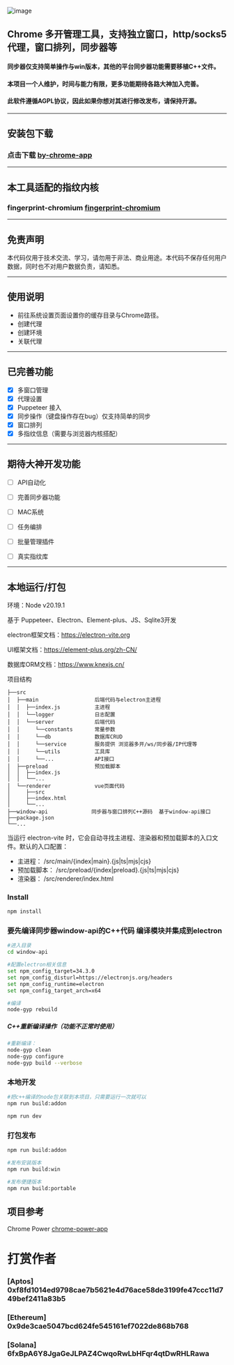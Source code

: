 ![image](https://github.com/user-attachments/assets/5a1c5bbf-ed3e-44a9-8832-83250e04ed14)


## Chrome 多开管理工具，支持独立窗口，http/socks5 代理，窗口排列，同步器等
#### 同步器仅支持简单操作与win版本，其他的平台同步器功能需要移植C++文件。
#### 本项目一个人维护，时间与能力有限，更多功能期待各路大神加入完善。
#### 此软件遵循AGPL协议，因此如果你想对其进行修改发布，请保持开源。

---
## 安装包下载
### 点击下载 [by-chrome-app](https://github.com/bysstudio/by-chrome-app/releases/tag/main)

---

## 本工具适配的指纹内核
### fingerprint-chromium [fingerprint-chromium](https://github.com/adryfish/fingerprint-chromium/blob/main/README-ZH.md)

---

## 免责声明

本代码仅用于技术交流、学习，请勿用于非法、商业用途。本代码不保存任何用户数据，同时也不对用户数据负责，请知悉。

---

## 使用说明
- 前往系统设置页面设置你的缓存目录与Chrome路径。
- 创建代理
- 创建环境
- 关联代理

---

## 已完善功能
- [x] 多窗口管理
- [x] 代理设置
- [x] Puppeteer 接入
- [x] 同步操作（键盘操作存在bug）仅支持简单的同步
- [x] 窗口排列
- [x] 多指纹信息（需要与浏览器内核搭配）

---

## 期待大神开发功能
- [ ] API自动化
- [ ] 完善同步器功能
- [ ] MAC系统
- [ ] 任务编排
- [ ] 批量管理插件
- [ ] 真实指纹库


---

## 本地运行/打包
环境：Node v20.19.1

基于 Puppeteer、Electron、Element-plus、JS、Sqlite3开发

electron框架文档：https://electron-vite.org

UI框架文档：https://element-plus.org/zh-CN/

数据库ORM文档：https://www.knexjs.cn/

项目结构
```text
├──src
│  ├──main                  后端代码与electron主进程
│  │  ├──index.js           主进程
│  │  └──logger             日志配置
│  │  └──server             后端代码
│  │     └──constants       常量参数
│  │     └──db              数据库CRUD
│  │     └──service         服务提供 浏览器多开/ws/同步器/IP代理等
│  │     └──utils           工具库
│  │     └──...             API接口
│  ├──preload               预加载脚本
│  │  ├──index.js
│  │  └──...
│  └──renderer              vue页面代码
│     ├──src
│     ├──index.html
│     └──...
├──window-api              同步器与窗口排列C++源码  基于window-api接口
├──package.json
└──...
```
当运行 electron-vite 时，它会自动寻找主进程、渲染器和预加载脚本的入口文件。默认的入口配置：
- 主进程： <root>/src/main/{index|main}.{js|ts|mjs|cjs}
- 预加载脚本： <root>/src/preload/{index|preload}.{js|ts|mjs|cjs}
- 渲染器： <root>/src/renderer/index.html

### Install

```bash
npm install
```

### 要先编译同步器window-api的C++代码 编译模块并集成到electron
```bash
#进入目录
cd window-api

#配置electron相关信息
set npm_config_target=34.3.0
set npm_config_disturl=https://electronjs.org/headers
set npm_config_runtime=electron
set npm_config_target_arch=x64

#编译
node-gyp rebuild
```
#####  C++重新编译操作（功能不正常时使用）
```bash
#重新编译：
node-gyp clean
node-gyp configure
node-gyp build --verbose
```


### 本地开发
```bash
#把c++编译的node包关联到本项目，只需要运行一次就可以
npm run build:addon

npm run dev
```

### 打包发布
```bash
npm run build:addon

#发布安装版本
npm run build:win

#发布便捷版本
npm run build:portable

```

## 项目参考
Chrome Power [chrome-power-app](https://github.com/zmzimpl/chrome-power-app)


# 打赏作者
###  [Aptos] 0xf8fd1014ed9798cae7b5621e4d76ace58de3199fe47ccc11d749bef2411a83b5

###  [Ethereum] 0x9de3cae5047bcd624fe545161ef7022de868b768

###  [Solana] 6fxBpA6Y8JgaGeJLPAZ4CwqoRwLbHFqr4qtDwRHLRawa
